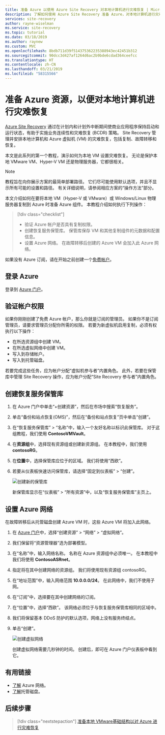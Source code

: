 ```yaml
---
title: 准备 Azure 以使用 Azure Site Recovery 对本地计算机进行灾难恢复 | Microsoft Docs
description: 了解如何使用 Azure Site Recovery 准备 Azure，对本地计算机进行灾难恢复。
services: site-recovery
author: rayne-wiselman
ms.service: site-recovery
ms.topic: tutorial
ms.date: 03/18/2019
ms.author: raynew
ms.custom: MVC
ms.openlocfilehash: 8bdb711d39f514375362235388943ec42451b312
ms.sourcegitcommit: 90dcc3d427af1264d6ac2b9bde6cdad364ceefcc
ms.translationtype: HT
ms.contentlocale: zh-CN
ms.lasthandoff: 03/21/2019
ms.locfileid: "58315566"
---
```

# <a name="prepare-azure-resources-for-disaster-recovery-of-on-premises-machines"></a>准备 Azure 资源，以便对本地计算机进行灾难恢复

 [Azure Site Recovery](site-recovery-overview.md) 通过在计划内和计划外中断期间使商业应用程序保持启动和运行状态，有助于实施业务连续性和灾难恢复 (BCDR) 策略。 Site Recovery 管理并安排本地计算机和 Azure 虚拟机 (VM) 的灾难恢复，包括复制、故障转移和恢复。

本文是此系列的第一个教程，演示如何为本地 VM 设置灾难恢复。 无论是保护本地 VMware VM、Hyper-V VM 还是物理服务器，它都很相关。

> [!NOTE]
> 教程旨在向你展示方案的最简单部署路径。 它们尽可能使用默认选项，并且不显示所有可能的设置和路径。 有关详细说明，请参阅相应方案的“操作方法”部分。

本文介绍如何在要将本地 VM（Hyper-V 或 VMware）或 Windows/Linux 物理服务器复制到 Azure 时准备 Azure 组件。 本教程介绍如何执行下列操作：

> [!div class="checklist"]
> * 验证 Azure 帐户是否具有复制权限。
> * 创建恢复服务保管库。 保管库保存 VM 和其他复制组件的元数据和配置信息。
> * 设置 Azure 网络。 在故障转移后创建的 Azure VM 会加入此 Azure 网络。

如果没有 Azure 订阅，请在开始之前创建一个[免费帐户](https://azure.microsoft.com/pricing/free-trial/)。

## <a name="sign-in-to-azure"></a>登录 Azure

登录到 [Azure 门户](https://portal.azure.com)。

## <a name="verify-account-permissions"></a>验证帐户权限

如果你刚刚创建了免费 Azure 帐户，那么你就是订阅的管理员。 如果你不是订阅管理员，请要求管理员分配你所需的权限。 若要为新虚拟机启用复制，必须有权执行以下操作：

- 在所选资源组中创建 VM。
- 在所选虚拟网络中创建 VM。
- 写入到存储帐户。
- 写入到托管磁盘。

若要完成这些任务，应为帐户分配“虚拟机参与者”内置角色。 此外，若要在保管库中管理 Site Recovery 操作，应为帐户分配“Site Recovery 参与者”内置角色。


## <a name="create-a-recovery-services-vault"></a>创建恢复服务保管库

1. 在 Azure 门户中单击“+创建资源”，然后在市场中搜索“恢复服务”。
2. 单击“备份和站点恢复(OMS)”，然后在“备份和站点恢复”页中单击“创建”。 
1. 在“恢复服务保管库” > “名称”中，输入一个友好名称以标识此保管库。 对于这组教程，我们使用 **ContosoVMVault**。
2. 在**资源组**中，选择现有资源组或创建新资源组。 在本教程中，我们使用 **contosoRG**。
3. 在**位置**中，选择保管库应位于的区域。 我们将使用“西欧”。
4. 若要从仪表板快速访问保管库，请选择“固定到仪表板” > “创建”。

   ![创建新的保管库](./media/tutorial-prepare-azure/new-vault-settings.png)

   新保管库显示在“仪表板” > “所有资源”中，以及“恢复服务保管库”主页上。

## <a name="set-up-an-azure-network"></a>设置 Azure 网络

在故障转移后从托管磁盘创建 Azure VM 时，这些 Azure VM 将加入此网络。

1. 在 [Azure 门户](https://portal.azure.com)中，选择“创建资源” > “网络” > “虚拟网络”。
2. 我们保留将“资源管理器”选为部署模型。
3. 在“名称”中，输入网络名称。 名称在 Azure 资源组中必须唯一。 在本教程中我们将使用 **ContosoASRnet**。
4. 指定将在其中创建网络的资源组。 我们将使用现有资源组 contosoRG。
5. 在“地址范围”中，输入网络范围 **10.0.0.0/24**。 在此网络中，我们不使用子网。
6. 在“订阅”中，选择要在其中创建网络的订阅。
7. 在“位置”中，选择“西欧”。 该网络必须位于与恢复服务保管库相同的区域中。
8. 我们将保留基本 DDoS 防护的默认选项，网络上没有服务终结点。
9. 单击“创建”。

   ![创建虚拟网络](media/tutorial-prepare-azure/create-network.png)

   创建虚拟网络需要几秒钟的时间。 创建后，即可在 Azure 门户仪表板中看到它。

## <a name="useful-links"></a>有用链接

- [了解](https://docs.microsoft.com/azure/virtual-network/virtual-networks-overview) Azure 网络。
- [了解](https://docs.microsoft.com/azure/virtual-machines/windows/managed-disks-overview)托管磁盘。



## <a name="next-steps"></a>后续步骤

> [!div class="nextstepaction"]
> [准备本地 VMware基础结构以对 Azure 进行灾难恢复](tutorial-prepare-on-premises-vmware.md)
